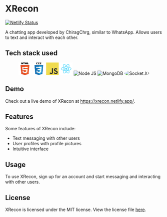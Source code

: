 # XRecon

[![Netlify Status](https://api.netlify.com/api/v1/badges/4c50a682-456f-42ab-8c52-79f980ec39b4/deploy-status)](https://app.netlify.com/sites/xrecon/deploys)

A chatting app developed by ChiragChrg, similar to WhatsApp. Allows users to text and interact with each other.

## Tech stack used 

<div align="center">
      <img
        alt="HTML5"
        title="HTML"
        width="40px"
        src="https://raw.githubusercontent.com/github/explore/80688e429a7d4ef2fca1e82350fe8e3517d3494d/topics/html/html.png"
      />
      <img
        alt="CSS3"
        title="CSS"      
        width="40px"
        src="https://raw.githubusercontent.com/github/explore/80688e429a7d4ef2fca1e82350fe8e3517d3494d/topics/css/css.png"
      />
      <img
        alt="JS"
        title="JavaScript"
        width="40px"
        src="https://raw.githubusercontent.com/github/explore/80688e429a7d4ef2fca1e82350fe8e3517d3494d/topics/javascript/javascript.png"
      />
      <img
        alt="React JS"
        title="React JS"
        width="40px"
        src="https://raw.githubusercontent.com/github/explore/80688e429a7d4ef2fca1e82350fe8e3517d3494d/topics/react/react.png"
      />
      <img 
        alt="Node JS" 
        title="Node JS" 
        width="40"
        src="https://cdn.jsdelivr.net/gh/devicons/devicon/icons/nodejs/nodejs-original.svg" 
      />
      <img 
        alt="MongoDB" 
        title="MongoDB" 
        width="40"
        src="https://cdn.jsdelivr.net/gh/devicons/devicon/icons/mongodb/mongodb-original.svg" 
      />
      <img 
        alt="Socket.IO" 
        title="Socket.IO" 
        width="40"
        style="background-color: white; border-radius: 100%;"
        src="https://cdn.jsdelivr.net/gh/devicons/devicon/icons/socketio/socketio-original.svg" 
      />
</div>

## Demo

Check out a live demo of XRecon at https://xrecon.netlify.app/.

## Features

Some features of XRecon include:

- Text messaging with other users
- User profiles with profile pictures
- Intuitive interface

## Usage

To use XRecon, sign up for an account and start messaging and interacting with other users.

## License

XRecon is licensed under the MIT license. View the license file [here](LICENSE).
